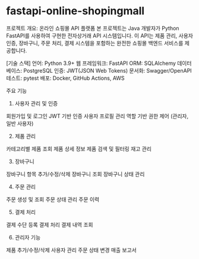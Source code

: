 # fastapi-online-shopingmall

프로젝트 개요: 온라인 쇼핑몰 API 플랫폼
본 프로젝트는 Java 개발자가 Python FastAPI를 사용하여 구현한 전자상거래 API 시스템입니다. 
이 API는 제품 관리, 사용자 인증, 장바구니, 주문 처리, 결제 시스템을 포함하는 완전한 쇼핑몰 백엔드 서비스를 제공합니다.

[기술 스택]
언어: Python 3.9+
웹 프레임워크: FastAPI
ORM: SQLAlchemy
데이터베이스: PostgreSQL
인증: JWT(JSON Web Tokens)
문서화: Swagger/OpenAPI
테스트: pytest
배포: Docker, GitHub Actions, AWS

주요 기능
1. 사용자 관리 및 인증

회원가입 및 로그인
JWT 기반 인증
사용자 프로필 관리
역할 기반 권한 제어 (관리자, 일반 사용자)

2. 제품 관리

카테고리별 제품 조회
제품 상세 정보
제품 검색 및 필터링
재고 관리

3. 장바구니

장바구니 항목 추가/수정/삭제
장바구니 조회
장바구니 상태 관리

4. 주문 관리

주문 생성 및 조회
주문 상태 관리
주문 이력

5. 결제 처리

결제 수단 등록
결제 처리
결제 내역 조회

6. 관리자 기능

제품 추가/수정/삭제
사용자 관리
주문 상태 변경
매출 보고서

